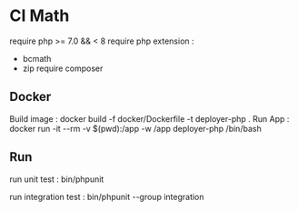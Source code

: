 # CI Math

require php >= 7.0 && < 8
require php extension : 
 * bcmath
 * zip
require composer

## Docker 

Build image : docker build -f docker/Dockerfile -t deployer-php .
Run App : docker run -it --rm -v $(pwd):/app -w /app deployer-php /bin/bash


## Run

run unit test : bin/phpunit

run integration test : bin/phpunit --group integration